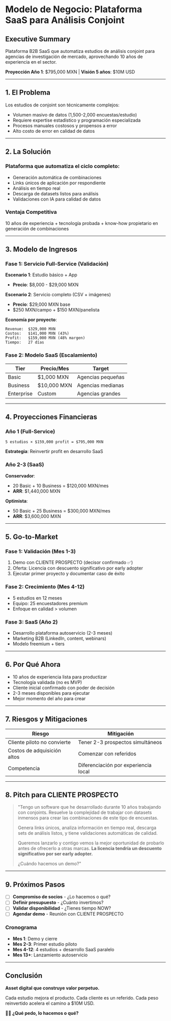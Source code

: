 # Modelo de Negocio: Plataforma SaaS para Análisis Conjoint

## Executive Summary

Plataforma B2B SaaS que automatiza estudios de análisis conjoint para agencias de investigación de mercado, aprovechando 10 años de experiencia en el sector.

**Proyección Año 1**: $795,000 MXN | **Visión 5 años**: $10M USD

---

## 1. El Problema

Los estudios de conjoint son técnicamente complejos:
- Volumen masivo de datos (1,500-2,000 encuestas/estudio)
- Requiere expertise estadístico y programación especializada
- Procesos manuales costosos y propensos a error
- Alto costo de error en calidad de datos

---

## 2. La Solución

### Plataforma que automatiza el ciclo completo:

- Generación automática de combinaciones
- Links únicos de aplicación por respondiente
- Análisis en tiempo real
- Descarga de datasets listos para análisis
- Validaciones con IA para calidad de datos

### Ventaja Competitiva

10 años de experiencia + tecnología probada + know-how propietario en generación de combinaciones

---

## 3. Modelo de Ingresos

### Fase 1: Servicio Full-Service (Validación)

**Escenario 1**: Estudio básico + App
- **Precio**: $8,000 - $29,000 MXN

**Escenario 2**: Servicio completo (CSV + imágenes)
- **Precio**: $29,000 MXN base
- $250 MXN/campo + $150 MXN/panelista

**Economía por proyecto**:
```
Revenue:  $329,000 MXN
Costos:   $141,000 MXN (43%)
Profit:   $159,000 MXN (48% margen)
Tiempo:   27 días
```

### Fase 2: Modelo SaaS (Escalamiento)

| Tier | Precio/Mes | Target |
|------|-----------|--------|
| Basic | $1,000 MXN | Agencias pequeñas |
| Business | $10,000 MXN | Agencias medianas |
| Enterprise | Custom | Agencias grandes |

---

## 4. Proyecciones Financieras

### Año 1 (Full-Service)
```
5 estudios × $159,000 profit = $795,000 MXN
```
**Estrategia**: Reinvertir profit en desarrollo SaaS

### Año 2-3 (SaaS)

**Conservador**:
- 20 Basic + 10 Business = $120,000 MXN/mes
- **ARR**: $1,440,000 MXN

**Optimista**:
- 50 Basic + 25 Business = $300,000 MXN/mes
- **ARR**: $3,600,000 MXN

---

## 5. Go-to-Market

### Fase 1: Validación (Mes 1-3)
1. Demo con CLIENTE PROSPECTO (decisor confirmado ✅)
2. Oferta: Licencia con descuento significativo por early adopter
3. Ejecutar primer proyecto y documentar caso de éxito

### Fase 2: Crecimiento (Mes 4-12)
- 5 estudios en 12 meses
- Equipo: 25 encuestadores premium
- Enfoque en calidad > volumen

### Fase 3: SaaS (Año 2)
- Desarrollo plataforma autoservicio (2-3 meses)
- Marketing B2B (LinkedIn, content, webinars)
- Modelo freemium + tiers

---

## 6. Por Qué Ahora

- 10 años de experiencia lista para productizar
- Tecnología validada (no es MVP)
- Cliente inicial confirmado con poder de decisión
- 2-3 meses disponibles para ejecutar
- Mejor momento del año para crear

---

## 7. Riesgos y Mitigaciones

| Riesgo | Mitigación |
|--------|------------|
| Cliente piloto no convierte | Tener 2-3 prospectos simultáneos |
| Costos de adquisición altos | Comenzar con referidos |
| Competencia | Diferenciación por experiencia local |

---

## 8. Pitch para CLIENTE PROSPECTO

> "Tengo un software que he desarrollado durante 10 años trabajando con conjoints. Resuelve la complejidad de trabajar con datasets inmensos para crear las combinaciones de este tipo de encuestas.
>
> Genera links únicos, analiza información en tiempo real, descarga sets de análisis listos, y tiene validaciones automáticas de calidad.
>
> Queremos lanzarlo y contigo vemos la mejor oportunidad de probarlo antes de ofrecerlo a otras marcas. **La licencia tendría un descuento significativo por ser early adopter.**
>
> ¿Cuándo hacemos un demo?"

---

## 9. Próximos Pasos

- [ ] **Compromiso de socios** - ¿Lo hacemos o qué?
- [ ] **Definir presupuesto** - ¿Cuánto invertimos?
- [ ] **Validar disponibilidad** - ¿Tienes tiempo NOW?
- [ ] **Agendar demo** - Reunión con CLIENTE PROSPECTO

### Cronograma
- **Mes 1**: Demo y cierre
- **Mes 2-3**: Primer estudio piloto
- **Mes 4-12**: 4 estudios + desarrollo SaaS paralelo
- **Mes 13+**: Lanzamiento autoservicio

---

## Conclusión

**Asset digital que construye valor perpetuo.**

Cada estudio mejora el producto. Cada cliente es un referido. Cada peso reinvertido acelera el camino a $10M USD.

**👊🏽 ¿Qué pedo, lo hacemos o qué?**

